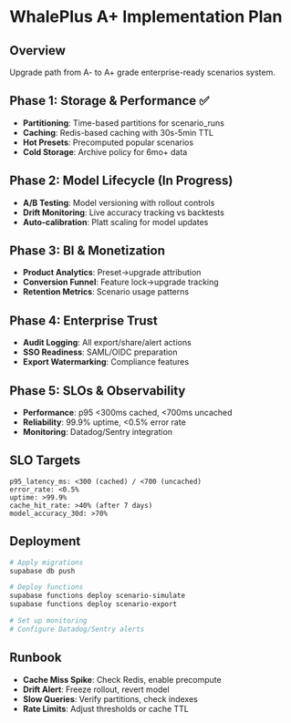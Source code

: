 # WhalePlus A+ Implementation Plan

## Overview
Upgrade path from A- to A+ grade enterprise-ready scenarios system.

## Phase 1: Storage & Performance ✅
- **Partitioning**: Time-based partitions for scenario_runs
- **Caching**: Redis-based caching with 30s-5min TTL
- **Hot Presets**: Precomputed popular scenarios
- **Cold Storage**: Archive policy for 6mo+ data

## Phase 2: Model Lifecycle (In Progress)
- **A/B Testing**: Model versioning with rollout controls
- **Drift Monitoring**: Live accuracy tracking vs backtests
- **Auto-calibration**: Platt scaling for model updates

## Phase 3: BI & Monetization
- **Product Analytics**: Preset→upgrade attribution
- **Conversion Funnel**: Feature lock→upgrade tracking
- **Retention Metrics**: Scenario usage patterns

## Phase 4: Enterprise Trust
- **Audit Logging**: All export/share/alert actions
- **SSO Readiness**: SAML/OIDC preparation
- **Export Watermarking**: Compliance features

## Phase 5: SLOs & Observability
- **Performance**: p95 <300ms cached, <700ms uncached
- **Reliability**: 99.9% uptime, <0.5% error rate
- **Monitoring**: Datadog/Sentry integration

## SLO Targets
```
p95_latency_ms: <300 (cached) / <700 (uncached)
error_rate: <0.5%
uptime: >99.9%
cache_hit_rate: >40% (after 7 days)
model_accuracy_30d: >70%
```

## Deployment
```bash
# Apply migrations
supabase db push

# Deploy functions
supabase functions deploy scenario-simulate
supabase functions deploy scenario-export

# Set up monitoring
# Configure Datadog/Sentry alerts
```

## Runbook
- **Cache Miss Spike**: Check Redis, enable precompute
- **Drift Alert**: Freeze rollout, revert model
- **Slow Queries**: Verify partitions, check indexes
- **Rate Limits**: Adjust thresholds or cache TTL
